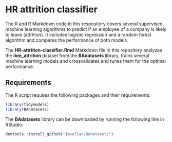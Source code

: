 # HR attrition classifier

The R and R Markdown code in this respository covers several supervised machine learning algorithms to predict if an employee of a company is likely to leave (attrition). It includes logistic regression and a random forest algorithm and compares the performance of both models.

The **HR-attrition-classifier.Rmd** Markdown file in this repository analyzes the **ibm_attrition** dataset from the **BAdatasets** library, trains several machine learning models and crossvalidates and tunes them for the optimal performance.

## Requirements

The R script requires the following packages and their requirements:

```r
library(tidymodels)
library(BAdatasets)
```
The **BAdatasets** library can be downloaded by running the following line in RStudio:

```r
devtools::install_github("jmsallan/BAdatasets")
```
